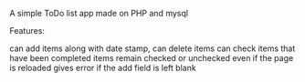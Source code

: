 A simple ToDo list app made on PHP and mysql

Features:

can add items along with date stamp,
can delete items
can check items that have been completed
items remain checked or unchecked even if the page is reloaded
gives error if the add field is left blank
